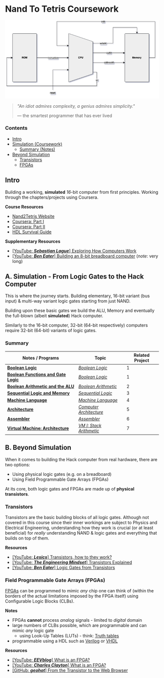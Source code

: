 # Nand To Tetris Coursework

![title img](img/simplicity.png)

> *"An idiot admires complexity, a genius admires simplicity."*
>
> &mdash; the smartest programmer that has ever lived 

### Contents
* [Intro](#intro)
* [Simulation (Coursework)](#a-simulation---from-logic-gates-to-the-hack-computer)
    * [Summary (Notes)](#summary)
* [Beyond Simulation](#b-beyond-simulation)
    * [Transistors](#transistors)
    * [FPGAs](#field-programmable-gate-arrays-fpgas)

## Intro
Building a working, **simulated** *16*-bit computer from first principles. Working through the chapters/projects using Coursera.

**Course Resources**
* [Nand2Tetris Website](https://www.nand2tetris.org/)
* [Coursera: Part I](https://www.coursera.org/learn/build-a-computer)
* [Coursera: Part II](https://www.coursera.org/learn/nand2tetris2)
* [HDL Survival Guide](https://www.nand2tetris.org/hdl-survival-guide)

**Supplementary Resources**
* [[YouTube: ***Sebastian Lague***] Exploring How Computers Work](https://www.youtube.com/watch?v=QZwneRb-zqA&ab_channel=SebastianLague)
* [[YouTube: ***Ben Eater***] Building an 8-bit breadboard computer](https://www.youtube.com/playlist?list=PLowKtXNTBypGqImE405J2565dvjafglHU) (*note*: very long)

## A. Simulation - From Logic Gates to the Hack Computer
This is where the journey starts. Building elementary, 16-bit variant (bus input) & multi-way variant logic gates starting from just NAND.

Building upon these basic gates we build the ALU, Memory and eventually the full-blown (albeit **simulated**) Hack computer.

Similarly to the 16-bit computer, 32-bit (64-bit respectively) computers require 32-bit (64-bit) variants of logic gates.

### Summary
|Notes / Programs|Topic|Related Project|
|---|---|---|
|[**Boolean Logic**](notes/bool.md)|[*Boolean Logic*](https://drive.google.com/file/d/1MY1buFHo_Wx5DPrKhCNSA2cm5ltwFJzM/view)|1|
|[**Boolean Functions and Gate Logic**](notes/gates.md)|[*Boolean Logic*](https://drive.google.com/file/d/1MY1buFHo_Wx5DPrKhCNSA2cm5ltwFJzM/view)|1|
|[**Boolean Arithmetic and the ALU**](notes/alu.md)|[*Boolean Arithmetic*](https://drive.google.com/file/d/1ie9s3GjM2TrvL7PrEZJ00gEwezgNLOBm/view)|2|
|[**Sequential Logic and Memory**](notes/memory.md)|[*Sequential Logic*](https://drive.google.com/file/d/1boFooygPrxMX-AxzogFYIZ-8QsZiDz96/view)|3|
|[**Machine Language**](notes/machine_lang.md/)|[*Machine Language*](https://drive.google.com/file/d/1HxjPmIZkFHl-BVW3qoz8eD9dqEuEyuBI/view)|4|
|[**Architecture**](notes/architecture.md)|[*Computer Architecture*](https://drive.google.com/file/d/1nEptWuRpFF9zmqlKYq6s1UfDB_dd16vx/view)|5|
|[**Assembler**](notes/assembler.md)|[*Assembler*](https://drive.google.com/file/d/1uKGRMnL-gqk9DsgeN50z0EpHoSMWe6F5/view)|6|
|[**Virtual Machine: Architecture**](notes/vm_architecture.md)|[*VM I: Stack Arithmetic*](https://drive.google.com/file/d/1BPmhMLu_4QTcte0I5bK4QBHI8SACnQSt/view)|7|

## B. Beyond Simulation
When it comes to building the Hack computer from real hardware, there are two options:
* Using physical logic gates (e.g. on a breadboard)
* Using Field Programmable Gate Arrays (FPGAs)

At its core, both logic gates and FPGAs are made up of **physical transistors**.

### Transistors
Transistors are the basic building blocks of all logic gates. Although not covered in this course since their inner workings are subject to Physics and Electrical Engineering, understanding how they work is crucial (or at least beneficial) for *really* understanding NAND & logic gates and everything that builds on top of them.

**Resources**
* [[YouTube: ***Lesics***] Transistors, how to they work?](https://www.youtube.com/watch?v=7ukDKVHnac4&ab_channel=Lesics)
* [[YouTube: ***The Engineering Mindset***] Transistors Explained](https://www.youtube.com/watch?v=J4oO7PT_nzQ&ab_channel=TheEngineeringMindset)
* [[YouTube: ***Ben Eater***] Logic Gates from Transistors](https://www.youtube.com/watch?v=sTu3LwpF6XI&list=PLEJ4ZX3tdB692QvbCDnn6wrJGU0kTMY8P&index=2&ab_channel=BenEater)

### Field Programmable Gate Arrays (FPGAs)
[FPGAs](https://en.wikipedia.org/wiki/Field-programmable_gate_array) can be programmed to mimic *any* chip one can think of (within the borders of the actual limitations imposed by the FPGA itself) using Configurable Logic Blocks (CLBs).

**Notes**
* FPGAs **cannot** process *analog* signals - limited to *digital* domain
* large numbers of CLBs possible, which are programmable and can mimic *any* logic gate
    * using Look-Up Tables (LUTs) - think: [Truth tables](https://en.wikipedia.org/wiki/Truth_table#Binary_operations)
* programmable using a HDL such as [Verilog](https://en.wikipedia.org/wiki/Verilog) or [VHDL](https://en.wikipedia.org/wiki/VHDL)

**Resources**
* [[YouTube: ***EEVblog***] What is an FPGA?](https://www.youtube.com/watch?v=gUsHwi4M4xE&ab_channel=EEVblog)
* [[YouTube: ***Charles Clayton***] What is an FPGA?](https://www.youtube.com/watch?v=iHg0mmIg0UU&ab_channel=CharlesClayton)
* [[GitHub: ***geohot***] From the Transistor to the Web Browser](https://github.com/geohot/fromthetransistor)
